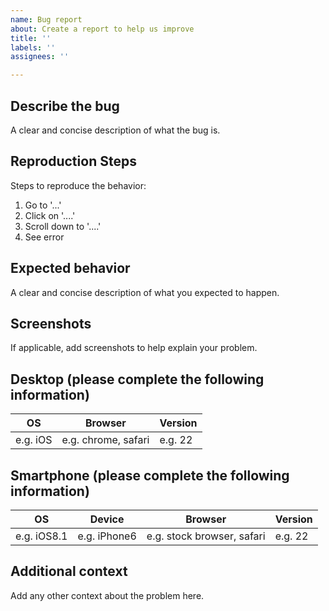 ```yaml
---
name: Bug report
about: Create a report to help us improve
title: ''
labels: ''
assignees: ''

---
```


## Describe the bug

A clear and concise description of what the bug is.

## Reproduction Steps

Steps to reproduce the behavior:

1. Go to '...'
2. Click on '....'
3. Scroll down to '....'
4. See error

## Expected behavior

A clear and concise description of what you expected to happen.

## Screenshots

If applicable, add screenshots to help explain your problem.

## Desktop (please complete the following information)

| OS      | Browser | Version |
| -------- | --------| --------|
| e.g. iOS | e.g. chrome, safari | e.g. 22|

## Smartphone (please complete the following information)

| OS      | Device | Browser | Version |
| -------- | -------- | --------| --------|
|e.g. iOS8.1      | e.g. iPhone6 |  e.g. stock browser, safari    | e.g. 22      |

## Additional context

Add any other context about the problem here.